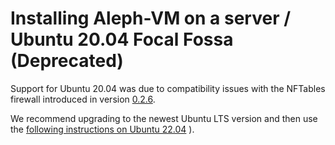 # Installing Aleph-VM on a server / Ubuntu 20.04 Focal Fossa (Deprecated) 

Support for Ubuntu 20.04 was due to compatibility issues with
the NFTables firewall introduced in version 
[0.2.6](https://github.com/aleph-im/aleph-vm/releases/tag/0.2.6).

We recommend upgrading to the newest Ubuntu LTS version 
and then use the 
[following instructions on Ubuntu 22.04](./INSTALL-Ubuntu-22.04.md)
).
